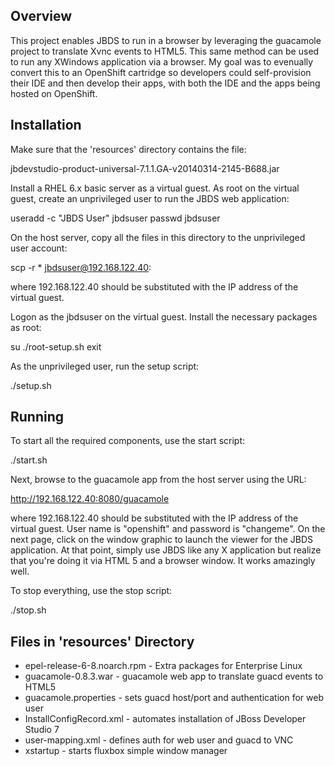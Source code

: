 
Overview
--------

This project enables JBDS to run in a browser by leveraging the guacamole
project to translate Xvnc events to HTML5.  This same method can be used
to run any XWindows application via a browser.  My goal was to evenually
convert this to an OpenShift cartridge so developers could self-provision
their IDE and then develop their apps, with both the IDE and the apps
being hosted on OpenShift.

Installation
------------

Make sure that the 'resources' directory contains the file:

  jbdevstudio-product-universal-7.1.1.GA-v20140314-2145-B688.jar

Install a RHEL 6.x basic server as a virtual guest.  As root on
the virtual guest, create an unprivileged user to run the JBDS web
application:

  useradd -c "JBDS User" jbdsuser
  passwd jbdsuser

On the host server, copy all the files in this directory to the
unprivileged user account:

  scp -r * jbdsuser@192.168.122.40:

where 192.168.122.40 should be substituted with the IP address of the
virtual guest.

Logon as the jbdsuser on the virtual guest.  Install the necessary
packages as root:

  su
  ./root-setup.sh
  exit

As the unprivileged user, run the setup script:

  ./setup.sh

Running
-------

To start all the required components, use the start script:

  ./start.sh

Next, browse to the guacamole app from the host server using the URL:

  http://192.168.122.40:8080/guacamole

where 192.168.122.40 should be substituted with the IP address of the
virtual guest.  User name is "openshift" and password is "changeme".
On the next page, click on the window graphic to launch the viewer for the
JBDS application.  At that point, simply use JBDS like any X application
but realize that you're doing it via HTML 5 and a browser window.
It works amazingly well.

To stop everything, use the stop script:

  ./stop.sh

Files in 'resources' Directory
--------------------------------------
* epel-release-6-8.noarch.rpm	- Extra packages for Enterprise Linux
* guacamole-0.8.3.war		- guacamole web app to translate guacd events to HTML5
* guacamole.properties		- sets guacd host/port and authentication for web user 
* InstallConfigRecord.xml	- automates installation of JBoss Developer Studio 7
* user-mapping.xml		- defines auth for web user and guacd to VNC
* xstartup			- starts fluxbox simple window manager

